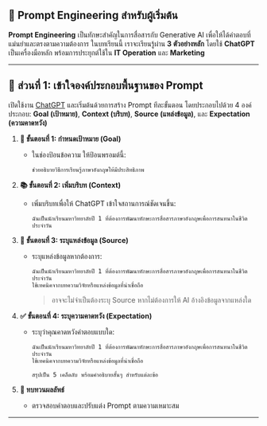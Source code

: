 ## 📝 Prompt Engineering สำหรับผู้เริ่มต้น

**Prompt Engineering** เป็นทักษะสำคัญในการสื่อสารกับ Generative AI เพื่อให้ได้คำตอบที่แม่นยำและตรงตามความต้องการ ในบทเรียนนี้ เราจะเรียนรู้ผ่าน **3 ตัวอย่างหลัก** โดยใช้ **ChatGPT** เป็นเครื่องมือหลัก พร้อมการประยุกต์ใช้ใน **IT Operation** และ **Marketing**

---

## 🔹 **ส่วนที่ 1: เข้าใจองค์ประกอบพื้นฐานของ Prompt**

เปิดใช้งาน [ChatGPT](https://chatgpt.com) และเริ่มต้นด้วยการสร้าง Prompt ทีละขั้นตอน โดยประกอบไปด้วย 4 องค์ประกอบ: **Goal (เป้าหมาย)**, **Context (บริบท)**, **Source (แหล่งข้อมูล)**, และ **Expectation (ความคาดหวัง)**

1. **🎯 ขั้นตอนที่ 1: กำหนดเป้าหมาย (Goal)**  
   - ในช่องป้อนข้อความ ให้ป้อนพรอมต์นี้:  
     ```prompt
     ช่วยอธิบายวิธีการเรียนรู้ภาษาอังกฤษให้มีประสิทธิภาพ
     ```

2. **📚 ขั้นตอนที่ 2: เพิ่มบริบท (Context)**  
   - เพิ่มบริบทเพื่อให้ ChatGPT เข้าใจสถานการณ์ชัดเจนขึ้น:  
     ```prompt
     ฉันเป็นนักเรียนมหาวิทยาลัยปี 1 ที่ต้องการพัฒนาทักษะการสื่อสารภาษาอังกฤษเพื่อการสนทนาในชีวิตประจำวัน
     ```

3. **🔗 ขั้นตอนที่ 3: ระบุแหล่งข้อมูล (Source)**  
   - ระบุแหล่งข้อมูลหากต้องการ:  
     ```prompt
     ฉันเป็นนักเรียนมหาวิทยาลัยปี 1 ที่ต้องการพัฒนาทักษะการสื่อสารภาษาอังกฤษเพื่อการสนทนาในชีวิตประจำวัน
     ใช้เทคนิคจากบทความวิจัยหรือแหล่งข้อมูลที่น่าเชื่อถือ
     ```
     > อาจจะไม่จำเป็นต้องระบุ Source หากไม่ต้องการให้ AI อ้างอิงข้อมูลจากแหล่งใด

4. **✅ ขั้นตอนที่ 4: ระบุความคาดหวัง (Expectation)**  
   - ระบุว่าคุณคาดหวังคำตอบแบบใด:  
     ```prompt
     ฉันเป็นนักเรียนมหาวิทยาลัยปี 1 ที่ต้องการพัฒนาทักษะการสื่อสารภาษาอังกฤษเพื่อการสนทนาในชีวิตประจำวัน
     ใช้เทคนิคจากบทความวิจัยหรือแหล่งข้อมูลที่น่าเชื่อถือ

     สรุปเป็น 5 เคล็ดลับ พร้อมคำอธิบายสั้นๆ สำหรับแต่ละข้อ
     ```

5. **🔄 ทบทวนผลลัพธ์**  
   - ตรวจสอบคำตอบและปรับแต่ง Prompt ตามความเหมาะสม

---

